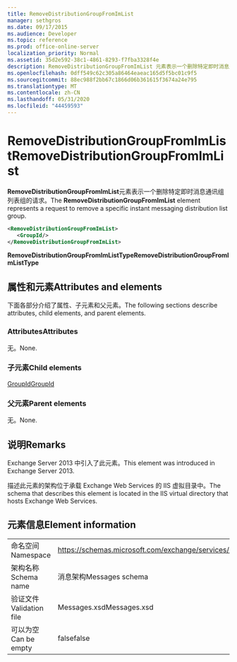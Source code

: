 ```yaml
---
title: RemoveDistributionGroupFromImList
manager: sethgros
ms.date: 09/17/2015
ms.audience: Developer
ms.topic: reference
ms.prod: office-online-server
localization_priority: Normal
ms.assetid: 35d2e592-38c1-4861-8293-f7fba3328f4e
description: RemoveDistributionGroupFromImList 元素表示一个删除特定即时消息通讯组列表组的请求。
ms.openlocfilehash: 0dff549c62c305a86464eaeac165d5f5bc01c9f5
ms.sourcegitcommit: 88ec988f2bb67c1866d06b361615f3674a24e795
ms.translationtype: MT
ms.contentlocale: zh-CN
ms.lasthandoff: 05/31/2020
ms.locfileid: "44459593"
---
```

# <a name="removedistributiongroupfromimlist"></a><span data-ttu-id="89aa8-103">RemoveDistributionGroupFromImList</span><span class="sxs-lookup"><span data-stu-id="89aa8-103">RemoveDistributionGroupFromImList</span></span>

<span data-ttu-id="89aa8-104">**RemoveDistributionGroupFromImList**元素表示一个删除特定即时消息通讯组列表组的请求。</span><span class="sxs-lookup"><span data-stu-id="89aa8-104">The **RemoveDistributionGroupFromImList** element represents a request to remove a specific instant messaging distribution list group.</span></span> 
  
```XML
<RemoveDistributionGroupFromImList>
   <GroupId/>
</RemoveDistributionGroupFromImList>
```

 <span data-ttu-id="89aa8-105">**RemoveDistributionGroupFromImListType**</span><span class="sxs-lookup"><span data-stu-id="89aa8-105">**RemoveDistributionGroupFromImListType**</span></span>
## <a name="attributes-and-elements"></a><span data-ttu-id="89aa8-106">属性和元素</span><span class="sxs-lookup"><span data-stu-id="89aa8-106">Attributes and elements</span></span>

<span data-ttu-id="89aa8-107">下面各部分介绍了属性、子元素和父元素。</span><span class="sxs-lookup"><span data-stu-id="89aa8-107">The following sections describe attributes, child elements, and parent elements.</span></span>
  
### <a name="attributes"></a><span data-ttu-id="89aa8-108">Attributes</span><span class="sxs-lookup"><span data-stu-id="89aa8-108">Attributes</span></span>

<span data-ttu-id="89aa8-109">无。</span><span class="sxs-lookup"><span data-stu-id="89aa8-109">None.</span></span>
  
### <a name="child-elements"></a><span data-ttu-id="89aa8-110">子元素</span><span class="sxs-lookup"><span data-stu-id="89aa8-110">Child elements</span></span>

[<span data-ttu-id="89aa8-111">GroupId</span><span class="sxs-lookup"><span data-stu-id="89aa8-111">GroupId</span></span>](groupid.md)
  
### <a name="parent-elements"></a><span data-ttu-id="89aa8-112">父元素</span><span class="sxs-lookup"><span data-stu-id="89aa8-112">Parent elements</span></span>

<span data-ttu-id="89aa8-113">无。</span><span class="sxs-lookup"><span data-stu-id="89aa8-113">None.</span></span>
  
## <a name="remarks"></a><span data-ttu-id="89aa8-114">说明</span><span class="sxs-lookup"><span data-stu-id="89aa8-114">Remarks</span></span>

<span data-ttu-id="89aa8-115">Exchange Server 2013 中引入了此元素。</span><span class="sxs-lookup"><span data-stu-id="89aa8-115">This element was introduced in Exchange Server 2013.</span></span>
  
<span data-ttu-id="89aa8-116">描述此元素的架构位于承载 Exchange Web Services 的 IIS 虚拟目录中。</span><span class="sxs-lookup"><span data-stu-id="89aa8-116">The schema that describes this element is located in the IIS virtual directory that hosts Exchange Web Services.</span></span>
  
## <a name="element-information"></a><span data-ttu-id="89aa8-117">元素信息</span><span class="sxs-lookup"><span data-stu-id="89aa8-117">Element information</span></span>

|||
|:-----|:-----|
|<span data-ttu-id="89aa8-118">命名空间</span><span class="sxs-lookup"><span data-stu-id="89aa8-118">Namespace</span></span>  <br/> |https://schemas.microsoft.com/exchange/services/2006/messages  <br/> |
|<span data-ttu-id="89aa8-119">架构名称</span><span class="sxs-lookup"><span data-stu-id="89aa8-119">Schema name</span></span>  <br/> |<span data-ttu-id="89aa8-120">消息架构</span><span class="sxs-lookup"><span data-stu-id="89aa8-120">Messages schema</span></span>  <br/> |
|<span data-ttu-id="89aa8-121">验证文件</span><span class="sxs-lookup"><span data-stu-id="89aa8-121">Validation file</span></span>  <br/> |<span data-ttu-id="89aa8-122">Messages.xsd</span><span class="sxs-lookup"><span data-stu-id="89aa8-122">Messages.xsd</span></span>  <br/> |
|<span data-ttu-id="89aa8-123">可以为空</span><span class="sxs-lookup"><span data-stu-id="89aa8-123">Can be empty</span></span>  <br/> |<span data-ttu-id="89aa8-124">false</span><span class="sxs-lookup"><span data-stu-id="89aa8-124">false</span></span>  <br/> |
   

